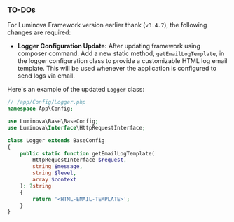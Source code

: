 ### TO-DOs

For Luminova Framework version earlier thank (`v3.4.7`), the following changes are required:

- **Logger Configuration Update:** After updating framework using composer command. Add a new static method, `getEmailLogTemplate`, in the logger configuration class to provide a customizable HTML log email template. This will be used whenever the application is configured to send logs via email.

Here's an example of the updated `Logger` class:

```php
// /app/Config/Logger.php
namespace App\Config;

use Luminova\Base\BaseConfig;
use Luminova\Interface\HttpRequestInterface;

class Logger extends BaseConfig
{
    public static function getEmailLogTemplate(
        HttpRequestInterface $request, 
        string $message, 
        string $level, 
        array $context
    ): ?string 
    {
        return '<HTML-EMAIL-TEMPLATE>';
    }
}
```
